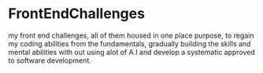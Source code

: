 # FrontEndChallenges
my front end challenges, all of them housed in one place 
purpose, to regain my coding abilities from the fundamentals, gradually building the skills and mental abilities with out using alot of A.I and develop a systematic approved to software development. 